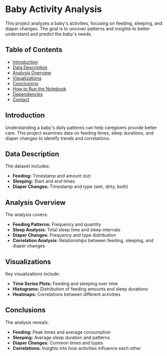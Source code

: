 # Baby Activity Analysis
This project analyzes a baby's activities, focusing on feeding, sleeping, and diaper changes. The goal is to uncover patterns and insights to better understand and predict the baby's needs.

## Table of Contents
- [Introduction](#introduction)
- [Data Description](#data-description)
- [Analysis Overview](#analysis-overview)
- [Visualizations](#visualizations)
- [Conclusions](#conclusions)
- [How to Run the Notebook](#how-to-run-the-notebook)
- [Dependencies](#dependencies)
- [Contact](#contact)

## Introduction
Understanding a baby's daily patterns can help caregivers provide better care. This project examines data on feeding times, sleep durations, and diaper changes to identify trends and correlations.

## Data Description
The dataset includes:
- **Feeding:** Timestamp and amount (oz)
- **Sleeping:** Start and end times
- **Diaper Changes:** Timestamp and type (wet, dirty, both)

## Analysis Overview
The analysis covers:
- **Feeding Patterns:** Frequency and quantity
- **Sleep Analysis:** Total sleep time and sleep intervals
- **Diaper Changes:** Frequency and type distribution
- **Correlation Analysis:** Relationships between feeding, sleeping, and diaper changes

## Visualizations
Key visualizations include:
- **Time Series Plots:** Feeding and sleeping over time
- **Histograms:** Distribution of feeding amounts and sleep durations
- **Heatmaps:** Correlations between different activities

## Conclusions
The analysis reveals:
- **Feeding:** Peak times and average consumption
- **Sleeping:** Average sleep duration and patterns
- **Diaper Changes:** Common times and types
- **Correlations:** Insights into how activities influence each other

